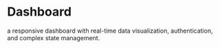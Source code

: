 # Dashboard
a responsive dashboard with real-time data visualization, authentication, and complex state management. 
